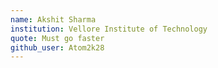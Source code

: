 ```yaml
---
name: Akshit Sharma
institution: Vellore Institute of Technology
quote: Must go faster
github_user: Atom2k28
---
```

